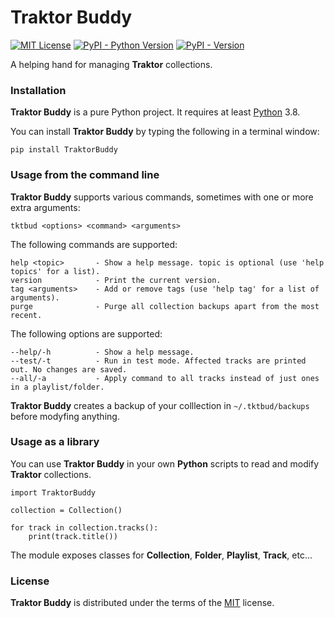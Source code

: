 # Traktor Buddy

[![MIT License](https://img.shields.io/badge/license-MIT-orange)](https://spdx.org/licenses/MIT.html) [![PyPI - Python Version](https://img.shields.io/pypi/pyversions/TraktorBuddy.svg)](https://python.org) [![PyPI - Version](https://img.shields.io/pypi/v/TraktorBuddy.svg)](https://pypi.org/project/TraktorBuddy)

A helping hand for managing **Traktor** collections.

### Installation

**Traktor Buddy** is a pure Python project. It requires at least [Python](https://python.org) 3.8.

You can install **Traktor Buddy** by typing the following in a terminal window:

```console
pip install TraktorBuddy
```

### Usage from the command line

**Traktor Buddy** supports various commands, sometimes with one or more extra arguments:

```console
tktbud <options> <command> <arguments>
```

The following commands are supported:

```console
help <topic>       - Show a help message. topic is optional (use 'help topics' for a list).
version            - Print the current version.
tag <arguments>    - Add or remove tags (use 'help tag' for a list of arguments).
purge              - Purge all collection backups apart from the most recent.
```

The following options are supported:

```console
--help/-h          - Show a help message.
--test/-t          - Run in test mode. Affected tracks are printed out. No changes are saved.
--all/-a           - Apply command to all tracks instead of just ones in a playlist/folder.
```

**Traktor Buddy** creates a backup of your colllection in `~/.tktbud/backups` before modyfing anything.

### Usage as a library

You can use **Traktor Buddy** in your own **Python** scripts to read and modify **Traktor** collections.

```
import TraktorBuddy

collection = Collection()

for track in collection.tracks():
    print(track.title())
```

The module exposes classes for **Collection**, **Folder**, **Playlist**, **Track**, etc...

### License

**Traktor Buddy** is distributed under the terms of the [MIT](https://spdx.org/licenses/MIT.html) license.
